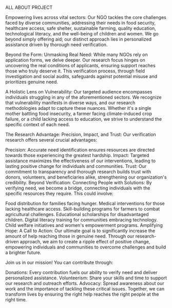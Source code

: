 ALL ABOUT PROJECT

Empowering lives across vital sectors: Our NGO tackles the core challenges faced by diverse communities, addressing their needs in food security, healthcare access, safe shelter, sustainable farming, quality education, technological literacy, and the well-being of children and women. We go beyond simply offering aid; our distinct approach lies in personalized assistance driven by thorough need verification.

Beyond the Form: Unmasking Real Need: While many NGOs rely on application forms, we delve deeper. Our research focus hinges on uncovering the real conditions of applicants, ensuring support reaches those who truly deserve it. This verification process, through field investigation and social audits, safeguards against potential misuse and prioritizes genuine need.

A Holistic Lens on Vulnerability: Our targeted audience encompasses individuals struggling in any of the aforementioned sectors. We recognize that vulnerability manifests in diverse ways, and our research methodologies adapt to capture these nuances. Whether it's a single mother battling food insecurity, a farmer facing climate-induced crop failure, or a child lacking access to education, we strive to understand the specific context of each need.

The Research Advantage: Precision, Impact, and Trust: Our verification research offers several crucial advantages:

Precision: Accurate need identification ensures resources are directed towards those experiencing the greatest hardship.
Impact: Targeted assistance maximizes the effectiveness of our interventions, leading to lasting positive change for individuals and communities.
Trust: Our commitment to transparency and thorough research builds trust with donors, volunteers, and beneficiaries alike, strengthening our organization's credibility.
Beyond Verification: Connecting People with Solutions: By verifying need, we become a bridge, connecting individuals with the specific resources they require. This could involve:

Food distribution for families facing hunger.
Medical interventions for those lacking healthcare access.
Skill-building programs for farmers to combat agricultural challenges.
Educational scholarships for disadvantaged children.
Digital literacy training for communities embracing technology.
Child welfare initiatives and women's empowerment programs.
Amplifying Hope: A Call to Action: Our ultimate goal is to significantly increase the amount of help reaching those in genuine need. Through our research-driven approach, we aim to create a ripple effect of positive change, empowering individuals and communities to overcome challenges and build a brighter future.

Join us in our mission! You can contribute through:

Donations: Every contribution fuels our ability to verify need and deliver personalized assistance.
Volunteerism: Share your skills and time to support our research and outreach efforts.
Advocacy: Spread awareness about our work and the importance of tackling these critical issues.
Together, we can transform lives by ensuring the right help reaches the right people at the right time.
